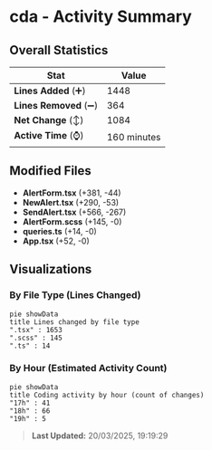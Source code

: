 # cda - Activity Summary 

## Overall Statistics

| Stat                   | Value                                                             |
| ---------------------- | ----------------------------------------------------------------- |
| **Lines Added** (➕)   | 1448                                          |
| **Lines Removed** (➖) | 364                                        |
| **Net Change** (↕)    | 1084                |
| **Active Time** (⌚)   | 160 minutes |


## Modified Files
- **AlertForm.tsx** (+381, -44)
- **NewAlert.tsx** (+290, -53)
- **SendAlert.tsx** (+566, -267)
- **AlertForm.scss** (+145, -0)
- **queries.ts** (+14, -0)
- **App.tsx** (+52, -0)

## Visualizations

### By File Type (Lines Changed)

```mermaid
pie showData
title Lines changed by file type
".tsx" : 1653
".scss" : 145
".ts" : 14
```

### By Hour (Estimated Activity Count)

```mermaid
pie showData
title Coding activity by hour (count of changes)
"17h" : 41
"18h" : 66
"19h" : 5
```


> **Last Updated:** 20/03/2025, 19:19:29